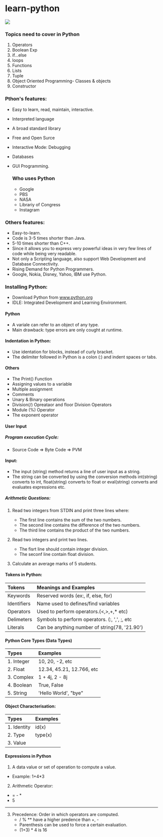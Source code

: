 
# learn-python
![](https://static1.makeuseofimages.com/wordpress/wp-content/uploads/2023/04/python-logo-with-scribbled-python-functions-3.jpg)

### Topics need to cover in Python
1. Operators
2. Boolean Exp
3. if...else
4. loops
5. Functions
6. Lists
7. Tuple
8. Object Oriented Programming- Classes & objects
9. Constructor

### Pthon's features:
* Easy to learn, read, maintain, interactive.
* Interpreted language
* A broad standard library
* Free and Open Surce
* Interactive Mode: Debugging
* Databases
* GUI Programming.

  ### Who uses Python
  * Google
  * PBS
  * NASA
  * Librariy of Congress
  * Instagram
 
### Others features:
* Easy-to-learn.
* Code is 3-5 times shorter than Java.
* 5-10 times shorter than C++.
* Since it allows you to express very powerful ideas in very few lines of code while being very readable.
* Not only a Scripting language, also support Web Development and Database Connectivity.
* Rising Demand for Python Programmers.
* Google, Nokia, Disney, Yahoo, IBM use Python.

### Installing Python:
* Download Python from www.python.org
* IDLE: Integrated Development and Learning Environment.

#### Python
* A variale can refer to an object of any type.
* Main drawback: type errors are only cought at runtime.

#### Indentation in Python:
* Use identation for blocks, instead of curly bracket.
* The delimiter followed in Python is a colon (:) and indent spaces or tabs.
#### Others
* The Print() Function
* Assigning values to a variable
* Multiple assignment
* Comments
* Unary & Binary operations
* Division(/) Opreataor and floor Division Operators
* Module (%) Operator
* The exponent operator 
  
#### User Input
##### Program execution Cycle:
* Source Code => Byte Code => PVM

#### Input:
* The input (string) method returns a line of user input as a string.
* The string can be converted by using the conversion methods int(string) converts to int, float(string) converts to float or eval(string) converts and evaluates expressions etc.

##### Arithmetic Questions:
1. Read two integers from STDIN and print three lines where:
   * The first line contains the sum of the two numbers.
   * The second line contains the difference of the two numbers.
   * The third line contains the product of the two numbers.
  
2. Read two integers and print two lines.
   * The fisrt line should contain integer division.
   * The seconf line contain float division.

3. Calculate an average marks of 5 students.

#### Tokens in Python:
| Tokens                                                              | Meanings and Examples                                                                                      |
| :------------------------------------------------------------------ | :----------------------------------------------------------------------------------------- |
| Keywords| Reserved words (ex:, if, else, for)
| Identifiers | Name used to defines/find variables
| Operators | Used to perform operators.(<,>,+,* etc)
| Delimeters | Symbols to perform operators. (:, ',', ;, etc
|Literals | Can be anything number of string(78, '21.90')

#### Python Core Types (Data Types)
| Types                                                               | Examples                                                                                      |
| :------------------------------------------------------------------ | :----------------------------------------------------------------------------------------- |
| 1. Integer | 10, 20, -2, etc
| 2. Float | 12.34, 45.21, 12.766, etc
| 3. Complex | 1 + 4j, 2 - 8j
| 4. Boolean | True, False
| 5. String | 'Hello World', "bye"

#### Object Characterisation:
| Types                                                               | Examples                                                                                      |
| :------------------------------------------------------------------ | :----------------------------------------------------------------------------------------- |
| 1. Identity | id(x)
| 2. Type | type(x)
| 3. Value |

#### Expressions in Python
1. A data value or set of operation to compute a value.
* Example: 1+4*3

2. Arithmetic Operator:
* = - *
* 5
* **

3. Precedence: Order in which operators are computed.
   * / % ** have a higher predence than +, -
   * Parenthesis can be used to force a certain evaluation.
   * (1+3) * 4 is 16



